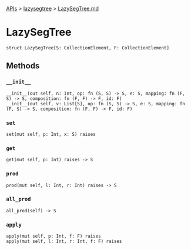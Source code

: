 [APIs](../index.md) > [lazysegtree](./index.md) > [LazySegTree.md]()

# LazySegTree

```
struct LazySegTree[S: CollectionElement, F: CollectionElement]
```

## Methods

### `__init__`

```
__init__(out self, n: Int, op: fn (S, S) -> S, e: S, mapping: fn (F, S) -> S, composition: fn (F, F) -> F, id: F)
__init__(out self, v: List[S], op: fn (S, S) -> S, e: S, mapping: fn (F, S) -> S, composition: fn (F, F) -> F, id: F)
```

### `set`

```
set(mut self, p: Int, x: S) raises
```

### `get`

```
get(mut self, p: Int) raises -> S
```

### `prod`

```
prod(mut self, l: Int, r: Int) raises -> S
```

### `all_prod`

```
all_prod(self) -> S
```

### `apply`

```
apply(mut self, p: Int, f: F) raises
apply(mut self, l: Int, r: Int, f: F) raises
```
